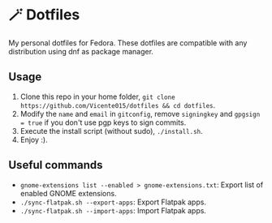 # 🪄 Dotfiles
My personal dotfiles for Fedora.
These dotfiles are compatible with any distribution using dnf as package manager.

## Usage
1. Clone this repo in your home folder, `git clone https://github.com/Vicente015/dotfiles && cd dotfiles`.
2. Modify the `name` and `email` in `gitconfig`, remove `signingkey` and `gpgsign = true` if you don't use pgp keys to sign commits.
3. Execute the install script (without sudo), `./install.sh`.
4. Enjoy :).

## Useful commands

* `gnome-extensions list --enabled > gnome-extensions.txt`: Export list of enabled GNOME extensions.
* `./sync-flatpak.sh --export-apps`: Export Flatpak apps.
* `./sync-flatpak.sh --import-apps`: Import Flatpak apps.
